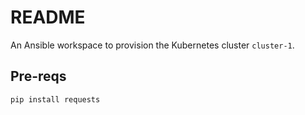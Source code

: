 # README
An Ansible workspace to provision the Kubernetes cluster `cluster-1`.

## Pre-reqs
```
pip install requests
```